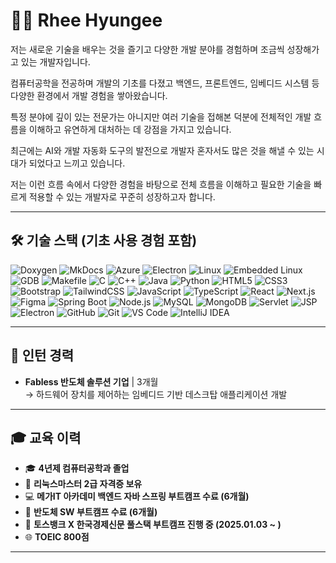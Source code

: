 # 👨‍💻 Rhee Hyungee

저는 새로운 기술을 배우는 것을 즐기고 다양한 개발 분야를 경험하며 조금씩 성장해가고 있는 개발자입니다.

컴퓨터공학을 전공하며 개발의 기초를 다졌고
백엔드, 프론트엔드, 임베디드 시스템 등 다양한 환경에서 개발 경험을 쌓아왔습니다.

특정 분야에 깊이 있는 전문가는 아니지만
여러 기술을 접해본 덕분에 전체적인 개발 흐름을 이해하고 유연하게 대처하는 데 강점을 가지고 있습니다.

최근에는 AI와 개발 자동화 도구의 발전으로
개발자 혼자서도 많은 것을 해낼 수 있는 시대가 되었다고 느끼고 있습니다.

저는 이런 흐름 속에서
다양한 경험을 바탕으로 전체 흐름을 이해하고 필요한 기술을 빠르게 적용할 수 있는 개발자로 꾸준히 성장하고자 합니다.

---

## 🛠 기술 스택 (기초 사용 경험 포함)

![Doxygen](https://img.shields.io/badge/Doxygen-0066A1?style=for-the-badge&logoColor=white)
![MkDocs](https://img.shields.io/badge/MkDocs-000000?style=for-the-badge&logoColor=white)
![Azure](https://img.shields.io/badge/Azure-0078D4?style=for-the-badge&logo=microsoftazure&logoColor=white)
![Electron](https://img.shields.io/badge/Electron-47848F?style=for-the-badge&logo=Electron&logoColor=white)
![Linux](https://img.shields.io/badge/Linux-FCC624?style=for-the-badge&logo=linux&logoColor=black)
![Embedded Linux](https://img.shields.io/badge/Embedded%20Linux-000000?style=for-the-badge&logo=linux&logoColor=white)
![GDB](https://img.shields.io/badge/GDB-000000?style=for-the-badge&logo=gnu&logoColor=white)
![Makefile](https://img.shields.io/badge/Makefile-3776AB?style=for-the-badge&logo=cmake&logoColor=white)
![C](https://img.shields.io/badge/C-A8B9CC?style=for-the-badge&logo=c&logoColor=white)
![C++](https://img.shields.io/badge/C%2B%2B-00599C?style=for-the-badge&logo=c%2B%2B&logoColor=white)
![Java](https://img.shields.io/badge/Java-007396?style=for-the-badge&logo=java&logoColor=white)
![Python](https://img.shields.io/badge/Python-3776AB?style=for-the-badge&logo=python&logoColor=white)
![HTML5](https://img.shields.io/badge/HTML5-E34F26?style=for-the-badge&logo=html5&logoColor=white)
![CSS3](https://img.shields.io/badge/CSS3-1572B6?style=for-the-badge&logo=css3&logoColor=white)
![Bootstrap](https://img.shields.io/badge/Bootstrap-7952B3?style=for-the-badge&logo=bootstrap&logoColor=white)
![TailwindCSS](https://img.shields.io/badge/TailwindCSS-06B6D4?style=for-the-badge&logo=tailwindcss&logoColor=white)
![JavaScript](https://img.shields.io/badge/JavaScript-F7DF1E?style=for-the-badge&logo=javascript&logoColor=black)
![TypeScript](https://img.shields.io/badge/TypeScript-3178C6?style=for-the-badge&logo=typescript&logoColor=white)
![React](https://img.shields.io/badge/React-61DAFB?style=for-the-badge&logo=react&logoColor=black)
![Next.js](https://img.shields.io/badge/Next.js-000000?style=for-the-badge&logo=nextdotjs&logoColor=white)
![Figma](https://img.shields.io/badge/Figma-F24E1E?style=for-the-badge&logo=figma&logoColor=white)
![Spring Boot](https://img.shields.io/badge/Spring%20Boot-6DB33F?style=for-the-badge&logo=springboot&logoColor=white)
![Node.js](https://img.shields.io/badge/Node.js-339933?style=for-the-badge&logo=node.js&logoColor=white)
![MySQL](https://img.shields.io/badge/MySQL-4479A1?style=for-the-badge&logo=mysql&logoColor=white)
![MongoDB](https://img.shields.io/badge/MongoDB-47A248?style=for-the-badge&logo=mongodb&logoColor=white)
![Servlet](https://img.shields.io/badge/Servlet-007396?style=for-the-badge&logo=java&logoColor=white)
![JSP](https://img.shields.io/badge/JSP-007396?style=for-the-badge&logo=java&logoColor=white)
![Electron](https://img.shields.io/badge/Electron-47848F?style=for-the-badge&logo=Electron&logoColor=white)
![GitHub](https://img.shields.io/badge/GitHub-181717?style=for-the-badge&logo=github&logoColor=white)
![Git](https://img.shields.io/badge/Git-F05032?style=for-the-badge&logo=git&logoColor=white)
![VS Code](https://img.shields.io/badge/VS%20Code-007ACC?style=for-the-badge&logo=visualstudiocode&logoColor=white)
![IntelliJ IDEA](https://img.shields.io/badge/IntelliJ-000000?style=for-the-badge&logo=intellijidea&logoColor=white)


---

## 🏢 인턴 경력

- **Fabless 반도체 솔루션 기업** | 3개월  
  → 하드웨어 장치를 제어하는 임베디드 기반 데스크탑 애플리케이션 개발  

---

## 🎓 교육 이력

- 🎓 **4년제 컴퓨터공학과 졸업**
- 🏅 **리눅스마스터 2급 자격증 보유**
- 💻 **메가IT 아카데미 백엔드 자바 스프링 부트캠프 수료 (6개월)**
- 🔧 **반도체 SW 부트캠프 수료 (6개월)**
- 🚀 **토스뱅크 X 한국경제신문 풀스택 부트캠프 진행 중 (2025.01.03 ~ )**
- 🌐 **TOEIC 800점**

---


